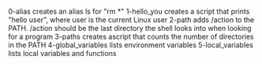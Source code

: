 0-alias creates an alias ls for "rm *"
1-hello_you creates a script that prints "hello user", where user is the current Linux user
2-path adds /action to the PATH. /action should be the last directory the shell looks into  when looking for a program
3-paths creates ascript that counts the number of directories in the PATH
4-global_variables lists environment variables
5-local_variables lists local variables and  functions
